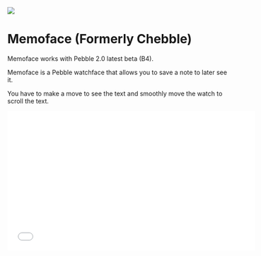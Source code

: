 
![](https://raw2.github.com/izqui/Memoface/master/images/header.png)

Memoface (Formerly Chebble)
==========

Memoface works with Pebble 2.0 latest beta (B4).

Memoface is a Pebble watchface that allows you to save a note to later see it. 

You have to make a move to see the text and smoothly move the watch to scroll the text.

<iframe width="560" height="315" src="//www.youtube.com/embed/KR7QS_GuCoM" frameborder="0" allowfullscreen></iframe>

